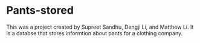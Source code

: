 # Pants-stored
This was a project created by Supreet Sandhu, Dengji Li, and Matthew Li. It is a databse that stores informtion about pants for a clothing company.
